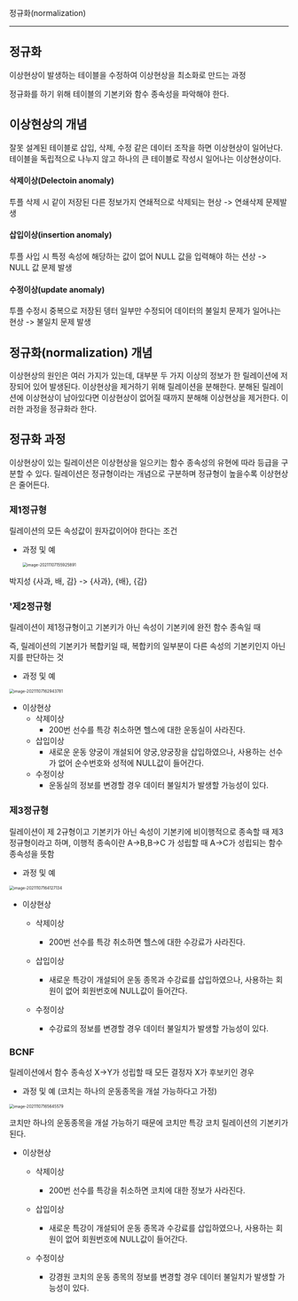 정규화(normalization)

---

## 정규화

이상현상이 발생하는 테이블을 수정하여 이상현상을 최소화로 만드는 과정

정규화를 하기 위해 테이블의 기본키와 함수 종속성을 파악해야 한다.

## 이상현상의 개념

잘못 설계된 테이블로 삽입, 삭제, 수정 같은 데이터 조작을 하면 이상현상이 일어난다. 테이블을 독립적으로 나누지 않고 하나의 큰 테이블로 작성시 일어나는 이상현상이다.

#### 삭제이상(Delectoin anomaly)

투플 삭제 시 같이 저장된 다른 정보가지 연쇄적으로 삭제되는 현상 -> 연쇄삭제 문제발생

#### 삽입이상(insertion anomaly)

투플 사입 시 특정 속성에 해당하는 값이 없어 NULL 값을 입력해야 하는 션상 -> NULL 값 문제 발생

#### 수정이상(update anomaly)

투플 수정시 중복으로 저장된 뎅터 일부만 수정되어 데이터의 불일치 문제가 일어나는 현상 -> 불일치 문제 발생



## 정규화(normalization) 개념

이상현상의 원인은 여러 가지가 있는데, 대부분 두 가지 이상의 정보가 한 릴레이션에 저장되어 있어 발생된다. 이상현상을 제거하기 위해 릴레이션을 분해한다. 분해된 릴레이션에 이상현상이 남아있다면 이상현상이 없어질 때까지 분해해 이상현상을 제거한다. 이러한 과정을 정규화라 한다.



## 정규화 과정

이상현상이 있는 릴레이션은 이상현상을 일으키는 함수 종속성의 유현에 따라 등급을 구분할 수 있다. 릴레이션은 정규형이라는 개념으로 구분하며 정규형이 높을수록 이상현상은 줄어든다.

### 제1정규형

릴레이션의 모든 속성값이 원자값이어야 한다는 조건

- 과정 및 예

	<img src="../images/image-20211107155925891.png" alt="image-20211107155925891" style="zoom:50%;" />

박지성 {사과, 배, 감} -> {사과}, {배}, {감}

### '제2정규형

릴레이션이 제1정규형이고 기본키가 아닌 속성이 기본키에 완전 함수 종속일 때

즉, 릴레이션의 기본키가 복합키일 때, 복합키의 일부분이 다른 속성의 기본키인지 아닌지를 판단하는 것

- 과정 및 예

<img src="../images/image-20211107162943781.png" alt="image-20211107162943781" style="zoom:50%;" />

- 이상현상
	- 삭제이상
		- 200번 선수를 특강 취소하면 헬스에 대한 운동실이 사라진다.
	- 삽입이상
		- 새로운 운동 양궁이 개설되어 양궁,양궁장을 삽입하였으나, 사용하는 선수가 없어 순수번호와 성적에 NULL값이 들어간다.
	- 수정이상
		- 운동실의 정보를 변경할 경우 데이터 불일치가 발생할 가능성이 있다.

### 제3정규형

릴레이션이 제 2규형이고 기본키가 아닌 속성이 기본키에 비이행적으로 종속할 때 제3정규형이라고 하며, 이행적 종속이란 A->B,B->C 가 성립할 때 A->C가 성립되는 함수 종속성을 뜻함

- 과정 및 예

<img src="../images/image-20211107164127134.png" alt="image-20211107164127134" style="zoom:50%;" />

- 이상현상

	- 삭제이상
		- 200번 선수를 특강 취소하면 헬스에 대한 수강료가 사라진다.

	- 삽입이상
		- 새로운 특강이 개설되어 운동 종목과 수강료를 삽입하였으나, 사용하는 회원이 없어 회원번호에 NULL값이 들어간다.

	- 수정이상

		- 수강료의 정보를 변경할 경우 데이터 불일치가 발생할 가능성이 있다.

		

### BCNF

릴레이션에서 함수 종속성 X->Y가 성립할 때 모든 결정자 X가 후보키인 경우

- 과정 및 예 (코치는 하나의 운동종목을 개설 가능하다고 가정)

<img src="../images/image-20211107165645579.png" alt="image-20211107165645579" style="zoom:50%;" />

코치만 하나의 운동종목을 개설 가능하기 때문에 코치만 특강 코치 릴레이션의 기본키가 된다. 

- 이상현상

	- 삭제이상
		- 200번 선수를 특강을 취소하면 코치에 대한 정보가 사라진다.

	- 삽입이상
		- 새로운 특강이 개설되어 운동 종목과 수강료를 삽입하였으나, 사용하는 회원이 없어 회원번호에 NULL값이 들어간다.

	- 수정이상
		- 강경원 코치의 운동 종목의 정보를 변경할 경우 데이터 불일치가 발생할 가능성이 있다.

